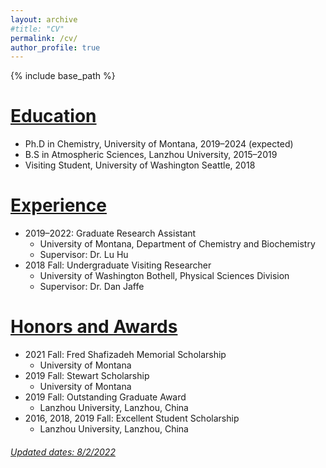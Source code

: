```yaml
---
layout: archive
#title: "CV"
permalink: /cv/
author_profile: true
---
```


{% include base_path %}


<ins>Education</ins>
======
* Ph.D in Chemistry, University of Montana, 2019–2024 (expected)
* B.S in Atmospheric Sciences, Lanzhou University, 2015–2019
* Visiting Student, University of Washington Seattle, 2018

<ins>Experience</ins>
======
* 2019–2022: Graduate Research Assistant
    * University of Montana, Department of Chemistry and Biochemistry
    * Supervisor: Dr. Lu Hu
* 2018 Fall: Undergraduate Visiting Researcher
    * University of Washington Bothell, Physical Sciences Division
    * Supervisor: Dr. Dan Jaffe
    
<ins>Honors and Awards</ins>
======
* 2021 Fall: Fred Shafizadeh Memorial Scholarship
    * University of Montana
* 2019 Fall: Stewart Scholarship
    * University of Montana
* 2019 Fall: Outstanding Graduate Award
    * Lanzhou University, Lanzhou, China
* 2016, 2018, 2019 Fall: Excellent Student Scholarship
    * Lanzhou University, Lanzhou, China

###### <ins>Updated dates: 8/2/2022</ins>

